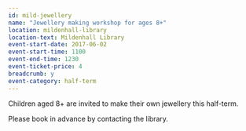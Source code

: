 ```yaml
---
id: mild-jewellery
name: "Jewellery making workshop for ages 8+"
location: mildenhall-library
location-text: Mildenhall Library
event-start-date: 2017-06-02
event-start-time: 1100
event-end-time: 1230
event-ticket-price: 4
breadcrumb: y
event-category: half-term
---
```


Children aged 8+ are invited to make their own jewellery this half-term.

Please book in advance by contacting the library.
